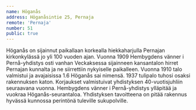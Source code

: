 ```yaml
---
name: Höganås
address: Höganåsintie 25, Pernaja
remote: 'Pernaja'
number: 51
public: true
---
```

Höganås on sijainnut paikallaan korkealla hiekkaharjulla Pernajan kirkonkylässä jo yli 100 vuoden ajan. Vuonna 1909 Hembygdens vänner i Pernå-yhdistys osti vanhan Veckaksessa sijainneen kansantalon hirret Pernajan kunnalta ja ne siirrettiin nykyiselle paikalleen. Vuonna 1910 talo valmistui ja avajaisissa 1.6 Höganås sai nimensä. 1937 tulipalo tuhosi osaksi rakennuksen katon. Korjaukset valmistuivat yhdistyksen 40-vuotisjuhliin seuraavana vuonna. Hembygdens vänner i Pernå-yhdistys ylläpitää ja vuokraa Höganås-seurantaloa. Yhdistyksen tavoitteena on pitää rakennus hyvässä kunnossa perintönä tuleville sukupolville.
